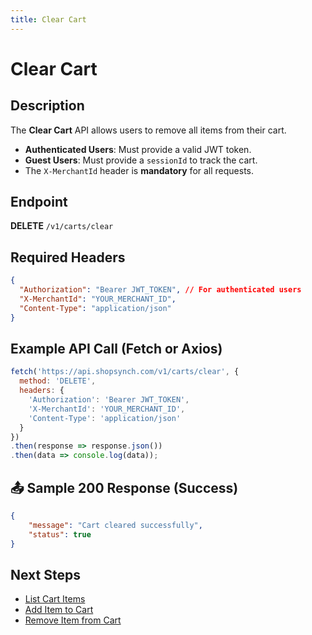```yaml
---
title: Clear Cart
---
```


# Clear Cart

##  Description
The **Clear Cart** API allows users to remove all items from their cart.

- **Authenticated Users**: Must provide a valid JWT token.
- **Guest Users**: Must provide a `sessionId` to track the cart.
- The `X-MerchantId` header is **mandatory** for all requests.

##  Endpoint
**DELETE** `/v1/carts/clear`

##  Required Headers
```json
{
  "Authorization": "Bearer JWT_TOKEN", // For authenticated users
  "X-MerchantId": "YOUR_MERCHANT_ID",
  "Content-Type": "application/json"
}
```

##  Example API Call (Fetch or Axios)
```javascript
fetch('https://api.shopsynch.com/v1/carts/clear', {
  method: 'DELETE',
  headers: {
    'Authorization': 'Bearer JWT_TOKEN',
    'X-MerchantId': 'YOUR_MERCHANT_ID',
    'Content-Type': 'application/json'
  }
})
.then(response => response.json())
.then(data => console.log(data));
```

## 📤 Sample 200 Response (Success)
```json
{
    "message": "Cart cleared successfully",
    "status": true
}
```

##  Next Steps
- [List Cart Items](./list-cart-items.md)
- [Add Item to Cart](./add-item-to-cart.md)
- [Remove Item from Cart](./remove-cart-item.md)
